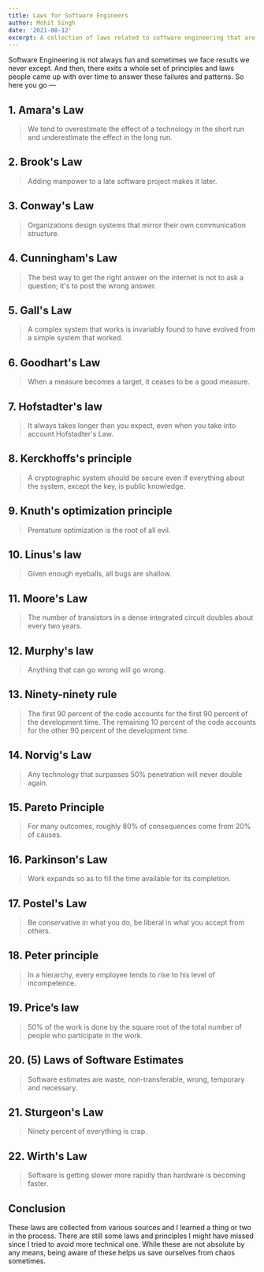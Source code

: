 ```yaml
---
title: Laws for Software Engineers
author: Mohit Singh
date: '2021-08-12'
excerpt: A collection of laws related to software engineering that are fun to know and work surprisingly well.
---
```


Software Engineering is not always fun and sometimes we face results we never except. And then, there exits a whole set of principles and laws people came up with over time to answer these failures and patterns. So here you go &mdash;

## 1. Amara's Law

> We tend to overestimate the effect of a technology in the short run and underestimate the effect in the long run.

## 2. Brook's Law

> Adding manpower to a late software project makes it later.

## 3. Conway's Law

> Organizations design systems that mirror their own communication structure.

## 4. Cunningham's Law

> The best way to get the right answer on the internet is not to ask a question; it's to post the wrong answer.

## 5. Gall's Law

> A complex system that works is invariably found to have evolved from a simple system that worked.

## 6. Goodhart's Law

> When a measure becomes a target, it ceases to be a good measure.

## 7. Hofstadter's law

> It always takes longer than you expect, even when you take into account Hofstadter's Law.

## 8. Kerckhoffs's principle

> A cryptographic system should be secure even if everything about the system, except the key, is public knowledge.

## 9. Knuth's optimization principle

> Premature optimization is the root of all evil.

## 10. Linus's law

> Given enough eyeballs, all bugs are shallow.

## 11. Moore's Law

> The number of transistors in a dense integrated circuit doubles about every two years.

## 12. Murphy's law

> Anything that can go wrong will go wrong.

## 13. Ninety-ninety rule

> The first 90 percent of the code accounts for the first 90 percent of the development time. The remaining 10 percent of the code accounts for the other 90 percent of the development time.

## 14. Norvig's Law

> Any technology that surpasses 50% penetration will never double again.

## 15. Pareto Principle

> For many outcomes, roughly 80% of consequences come from 20% of causes.

## 16. Parkinson's Law

> Work expands so as to fill the time available for its completion.

## 17. Postel's Law

> Be conservative in what you do, be liberal in what you accept from others.

## 18. Peter principle

> In a hierarchy, every employee tends to rise to his level of incompetence.

## 19. Price’s law

> 50% of the work is done by the square root of the total number of people who participate in the work.

## 20. (5) Laws of Software Estimates

> Software estimates are waste, non-transferable, wrong, temporary and necessary.

## 21. Sturgeon's Law

> Ninety percent of everything is crap.

## 22. Wirth's Law

> Software is getting slower more rapidly than hardware is becoming faster.

## Conclusion

These laws are collected from various sources and I learned a thing or two in the process. There are still some laws and principles I might have missed since I tried to avoid more technical one. While these are not absolute by any means, being aware of these helps us save ourselves from chaos sometimes.
